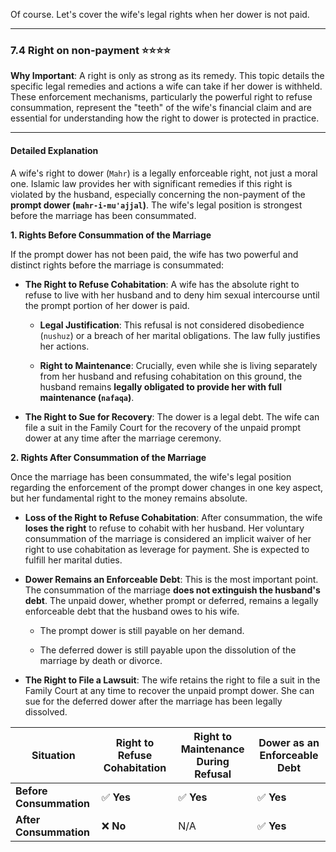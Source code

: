Of course. Let's cover the wife's legal rights when her dower is not paid.

---

### 7.4 Right on non-payment ⭐⭐⭐⭐

**Why Important**: A right is only as strong as its remedy. This topic details the specific legal remedies and actions a wife can take if her dower is withheld. These enforcement mechanisms, particularly the powerful right to refuse consummation, represent the "teeth" of the wife's financial claim and are essential for understanding how the right to dower is protected in practice.

---

#### Detailed Explanation

A wife's right to dower (`Mahr`) is a legally enforceable right, not just a moral one. Islamic law provides her with significant remedies if this right is violated by the husband, especially concerning the non-payment of the **prompt dower (`mahr-i-mu'ajjal`)**. The wife's legal position is strongest before the marriage has been consummated.

**1. Rights Before Consummation of the Marriage**

If the prompt dower has not been paid, the wife has two powerful and distinct rights before the marriage is consummated:

- **The Right to Refuse Cohabitation**: A wife has the absolute right to refuse to live with her husband and to deny him sexual intercourse until the prompt portion of her dower is paid.
    
    - **Legal Justification**: This refusal is not considered disobedience (`nushuz`) or a breach of her marital obligations. The law fully justifies her actions.
        
    - **Right to Maintenance**: Crucially, even while she is living separately from her husband and refusing cohabitation on this ground, the husband remains **legally obligated to provide her with full maintenance (`nafaqa`)**.
        
- **The Right to Sue for Recovery**: The dower is a legal debt. The wife can file a suit in the Family Court for the recovery of the unpaid prompt dower at any time after the marriage ceremony.
    

**2. Rights After Consummation of the Marriage**

Once the marriage has been consummated, the wife's legal position regarding the enforcement of the prompt dower changes in one key aspect, but her fundamental right to the money remains absolute.

- **Loss of the Right to Refuse Cohabitation**: After consummation, the wife **loses the right** to refuse to cohabit with her husband. Her voluntary consummation of the marriage is considered an implicit waiver of her right to use cohabitation as leverage for payment. She is expected to fulfill her marital duties.
    
- **Dower Remains an Enforceable Debt**: This is the most important point. The consummation of the marriage **does not extinguish the husband's debt**. The unpaid dower, whether prompt or deferred, remains a legally enforceable debt that the husband owes to his wife.
    
    - The prompt dower is still payable on her demand.
        
    - The deferred dower is still payable upon the dissolution of the marriage by death or divorce.
        
- **The Right to File a Lawsuit**: The wife retains the right to file a suit in the Family Court at any time to recover the unpaid prompt dower. She can sue for the deferred dower after the marriage has been legally dissolved.
    

|**Situation**|**Right to Refuse Cohabitation**|**Right to Maintenance During Refusal**|**Dower as an Enforceable Debt**|
|---|---|---|---|
|**Before Consummation**|✅ **Yes**|✅ **Yes**|✅ **Yes**|
|**After Consummation**|❌ **No**|N/A|✅ **Yes**|